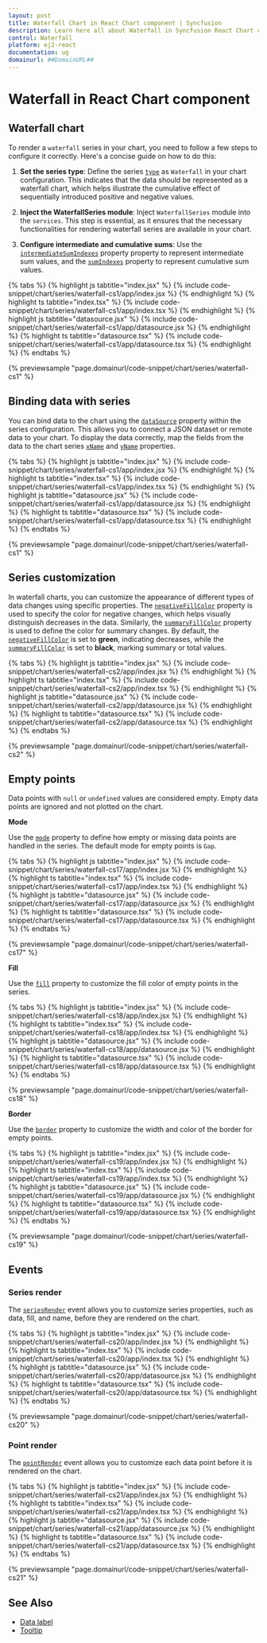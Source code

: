 ```yaml
---
layout: post
title: Waterfall Chart in React Chart component | Syncfusion
description: Learn here all about Waterfall in Syncfusion React Chart component of Syncfusion Essential JS 2 and more.
control: Waterfall
platform: ej2-react
documentation: ug
domainurl: ##DomainURL##
---
```


# Waterfall in React Chart component

## Waterfall chart

To render a `waterfall` series in your chart, you need to follow a few steps to configure it correctly. Here's a concise guide on how to do this:

1. **Set the series type**: Define the series [`type`](https://ej2.syncfusion.com/react/documentation/api/chart/seriesModel/#type) as `Waterfall` in your chart configuration. This indicates that the data should be represented as a waterfall chart, which helps illustrate the cumulative effect of sequentially introduced positive and negative values.

2. **Inject the WaterfallSeries module**: Inject `WaterfallSeries` module into the `services`. This step is essential, as it ensures that the necessary functionalities for rendering waterfall series are available in your chart.

3. **Configure intermediate and cumulative sums**: Use the [`intermediateSumIndexes`](https://ej2.syncfusion.com/react/documentation/api/chart/seriesModel/#intermediatesumindexes) property property to represent intermediate sum values, and the [`sumIndexes`](https://ej2.syncfusion.com/react/documentation/api/chart/seriesModel/#sumindexes) property to represent cumulative sum values.

{% tabs %}
{% highlight js tabtitle="index.jsx" %}
{% include code-snippet/chart/series/waterfall-cs1/app/index.jsx %}
{% endhighlight %}
{% highlight ts tabtitle="index.tsx" %}
{% include code-snippet/chart/series/waterfall-cs1/app/index.tsx %}
{% endhighlight %}
{% highlight js tabtitle="datasource.jsx" %}
{% include code-snippet/chart/series/waterfall-cs1/app/datasource.jsx %}
{% endhighlight %}
{% highlight ts tabtitle="datasource.tsx" %}
{% include code-snippet/chart/series/waterfall-cs1/app/datasource.tsx %}
{% endhighlight %}
{% endtabs %}

{% previewsample "page.domainurl/code-snippet/chart/series/waterfall-cs1" %}

## Binding data with series

You can bind data to the chart using the [`dataSource`](https://ej2.syncfusion.com/react/documentation/api/chart/seriesModel/#datasource) property within the series configuration. This allows you to connect a JSON dataset or remote data to your chart. To display the data correctly, map the fields from the data to the chart series [`xName`](https://ej2.syncfusion.com/react/documentation/api/chart/seriesModel/#xname) and [`yName`](https://ej2.syncfusion.com/react/documentation/api/chart/seriesModel/#yname) properties.

{% tabs %}
{% highlight js tabtitle="index.jsx" %}
{% include code-snippet/chart/series/waterfall-cs1/app/index.jsx %}
{% endhighlight %}
{% highlight ts tabtitle="index.tsx" %}
{% include code-snippet/chart/series/waterfall-cs1/app/index.tsx %}
{% endhighlight %}
{% highlight js tabtitle="datasource.jsx" %}
{% include code-snippet/chart/series/waterfall-cs1/app/datasource.jsx %}
{% endhighlight %}
{% highlight ts tabtitle="datasource.tsx" %}
{% include code-snippet/chart/series/waterfall-cs1/app/datasource.tsx %}
{% endhighlight %}
{% endtabs %}

{% previewsample "page.domainurl/code-snippet/chart/series/waterfall-cs1" %}

## Series customization

In waterfall charts, you can customize the appearance of different types of data changes using specific properties. The [`negativeFillColor`](https://ej2.syncfusion.com/react/documentation/api/chart/seriesModel/#negativefillcolor) property is used to specify the color for negative changes, which helps visually distinguish decreases in the data. Similarly, the [`summaryFillColor`](https://ej2.syncfusion.com/react/documentation/api/chart/seriesModel/#summaryfillcolor) property is used to define the color for summary changes. By default, the [`negativeFillColor`](https://ej2.syncfusion.com/react/documentation/api/chart/seriesModel/#negativefillcolor) is set to **green**, indicating decreases, while the [`summaryFillColor`](https://ej2.syncfusion.com/react/documentation/api/chart/seriesModel/#summaryfillcolor) is set to **black**, marking summary or total values.

{% tabs %}
{% highlight js tabtitle="index.jsx" %}
{% include code-snippet/chart/series/waterfall-cs2/app/index.jsx %}
{% endhighlight %}
{% highlight ts tabtitle="index.tsx" %}
{% include code-snippet/chart/series/waterfall-cs2/app/index.tsx %}
{% endhighlight %}
{% highlight js tabtitle="datasource.jsx" %}
{% include code-snippet/chart/series/waterfall-cs2/app/datasource.jsx %}
{% endhighlight %}
{% highlight ts tabtitle="datasource.tsx" %}
{% include code-snippet/chart/series/waterfall-cs2/app/datasource.tsx %}
{% endhighlight %}
{% endtabs %}

{% previewsample "page.domainurl/code-snippet/chart/series/waterfall-cs2" %}

## Empty points

Data points with `null` or `undefined` values are considered empty. Empty data points are ignored and not plotted on the chart.

**Mode**

Use the [`mode`](https://ej2.syncfusion.com/react/documentation/api/accumulation-chart/emptyPointSettingsModel/#mode) property to define how empty or missing data points are handled in the series. The default mode for empty points is `Gap`.

{% tabs %}
{% highlight js tabtitle="index.jsx" %}
{% include code-snippet/chart/series/waterfall-cs17/app/index.jsx %}
{% endhighlight %}
{% highlight ts tabtitle="index.tsx" %}
{% include code-snippet/chart/series/waterfall-cs17/app/index.tsx %}
{% endhighlight %}
{% highlight js tabtitle="datasource.jsx" %}
{% include code-snippet/chart/series/waterfall-cs17/app/datasource.jsx %}
{% endhighlight %}
{% highlight ts tabtitle="datasource.tsx" %}
{% include code-snippet/chart/series/waterfall-cs17/app/datasource.tsx %}
{% endhighlight %}
{% endtabs %}

{% previewsample "page.domainurl/code-snippet/chart/series/waterfall-cs17" %}

**Fill**

Use the [`fill`](https://ej2.syncfusion.com/react/documentation/api/accumulation-chart/emptyPointSettingsModel/#fill) property to customize the fill color of empty points in the series.

{% tabs %}
{% highlight js tabtitle="index.jsx" %}
{% include code-snippet/chart/series/waterfall-cs18/app/index.jsx %}
{% endhighlight %}
{% highlight ts tabtitle="index.tsx" %}
{% include code-snippet/chart/series/waterfall-cs18/app/index.tsx %}
{% endhighlight %}
{% highlight js tabtitle="datasource.jsx" %}
{% include code-snippet/chart/series/waterfall-cs18/app/datasource.jsx %}
{% endhighlight %}
{% highlight ts tabtitle="datasource.tsx" %}
{% include code-snippet/chart/series/waterfall-cs18/app/datasource.tsx %}
{% endhighlight %}
{% endtabs %}

{% previewsample "page.domainurl/code-snippet/chart/series/waterfall-cs18" %}

**Border**

Use the [`border`](https://ej2.syncfusion.com/react/documentation/api/accumulation-chart/emptyPointSettingsModel/#border) property to customize the width and color of the border for empty points.

{% tabs %}
{% highlight js tabtitle="index.jsx" %}
{% include code-snippet/chart/series/waterfall-cs19/app/index.jsx %}
{% endhighlight %}
{% highlight ts tabtitle="index.tsx" %}
{% include code-snippet/chart/series/waterfall-cs19/app/index.tsx %}
{% endhighlight %}
{% highlight js tabtitle="datasource.jsx" %}
{% include code-snippet/chart/series/waterfall-cs19/app/datasource.jsx %}
{% endhighlight %}
{% highlight ts tabtitle="datasource.tsx" %}
{% include code-snippet/chart/series/waterfall-cs19/app/datasource.tsx %}
{% endhighlight %}
{% endtabs %}

{% previewsample "page.domainurl/code-snippet/chart/series/waterfall-cs19" %}

## Events

### Series render

The [`seriesRender`](https://ej2.syncfusion.com/react/documentation/api/chart/iSeriesRenderEventArgs/) event allows you to customize series properties, such as data, fill, and name, before they are rendered on the chart.

{% tabs %}
{% highlight js tabtitle="index.jsx" %}
{% include code-snippet/chart/series/waterfall-cs20/app/index.jsx %}
{% endhighlight %}
{% highlight ts tabtitle="index.tsx" %}
{% include code-snippet/chart/series/waterfall-cs20/app/index.tsx %}
{% endhighlight %}
{% highlight js tabtitle="datasource.jsx" %}
{% include code-snippet/chart/series/waterfall-cs20/app/datasource.jsx %}
{% endhighlight %}
{% highlight ts tabtitle="datasource.tsx" %}
{% include code-snippet/chart/series/waterfall-cs20/app/datasource.tsx %}
{% endhighlight %}
{% endtabs %}

{% previewsample "page.domainurl/code-snippet/chart/series/waterfall-cs20" %}

### Point render

The [`pointRender`](https://ej2.syncfusion.com/react/documentation/api/chart/iPointRenderEventArgs/) event allows you to customize each data point before it is rendered on the chart.

{% tabs %}
{% highlight js tabtitle="index.jsx" %}
{% include code-snippet/chart/series/waterfall-cs21/app/index.jsx %}
{% endhighlight %}
{% highlight ts tabtitle="index.tsx" %}
{% include code-snippet/chart/series/waterfall-cs21/app/index.tsx %}
{% endhighlight %}
{% highlight js tabtitle="datasource.jsx" %}
{% include code-snippet/chart/series/waterfall-cs21/app/datasource.jsx %}
{% endhighlight %}
{% highlight ts tabtitle="datasource.tsx" %}
{% include code-snippet/chart/series/waterfall-cs21/app/datasource.tsx %}
{% endhighlight %}
{% endtabs %}

{% previewsample "page.domainurl/code-snippet/chart/series/waterfall-cs21" %}

## See Also

* [Data label](./data-labels/)
* [Tooltip](./tool-tip/)